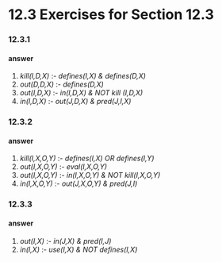 # 12.3 Exercises for Section 12.3

### 12.3.1


#### answer
1) *kill(I,D,X)* :- *defines(I,X) & defines(D,X)*  
2) *out(D,D,X)* :- *defines(D,X)*  
3) *out(I,D,X)* :- *in(I,D,X) & NOT kill (I,D,X)*  
4) *in(I,D,X)* :- *out(J,D,X) & pred(J,I,X)*
### 12.3.2


#### answer
1) *kill(I,X,O,Y)* :- *defines(I,X) OR defines(I,Y)*  
2) *out(I,X,O,Y)* :- *eval(I,X,O,Y)*  
3) *out(I,X,O,Y)* :- *in(I,X,O,Y) & NOT kill(I,X,O,Y)*  
4) *in(I,X,O,Y)* :- *out(J,X,O,Y) & pred(J,I)*
  
### 12.3.3
#### answer
1) *out(I,X)* :- *in(J,X) & pred(I,J)*  
2) *in(I,X)* :- *use(I,X) & NOT defines(I,X)*

